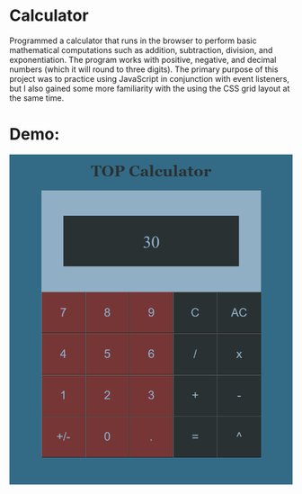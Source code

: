 # Calculator

Programmed a calculator that runs in the browser to perform basic mathematical computations such as addition, subtraction, division, and exponentiation. The program works with positive, negative, and decimal numbers (which it will round to three digits). The primary purpose of this project was to practice using JavaScript in conjunction with event listeners, but I also gained some more familiarity with the using the CSS grid layout at the same time.

# Demo:

<img src="../../Images/calculator.PNG">
